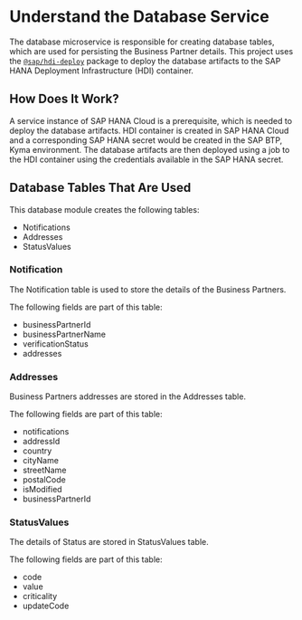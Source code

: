 # Understand the Database Service

The database microservice is responsible for creating database tables, which are used for persisting the Business Partner details. This project uses the [`@sap/hdi-deploy`](https://www.npmjs.com/package/@sap/hdi-deploy) package to deploy the database artifacts to the SAP HANA Deployment Infrastructure (HDI) container.

## How Does It Work?

A service instance of SAP HANA Cloud is a prerequisite, which is needed to deploy the database artifacts.
HDI container is created in SAP HANA Cloud and a corresponding SAP HANA secret would be created in the SAP BTP, Kyma environment. The database artifacts are then deployed using a job to the HDI container using the credentials available in the SAP HANA secret.

## Database Tables That Are Used

This database module creates the following tables:
- Notifications
- Addresses
- StatusValues

### Notification

The Notification table is used to store the details of the Business Partners.

The following fields are part of this table:
- businessPartnerId
- businessPartnerName
- verificationStatus
- addresses

### Addresses

Business Partners addresses are stored in the Addresses table.

The following fields are part of this table:
- notifications
- addressId
- country
- cityName
- streetName
- postalCode
- isModified
- businessPartnerId

### StatusValues

The details of Status are stored in StatusValues table.

The following fields are part of this table:
- code
- value
- criticality
- updateCode
